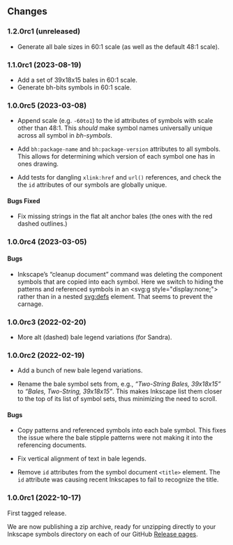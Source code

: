 ## Changes

### 1.2.0rc1 (unreleased)

- Generate all bale sizes in 60:1 scale (as well as the default 48:1 scale).

### 1.1.0rc1 (2023-08-19)

- Add a set of 39x18x15 bales in 60:1 scale.
- Generate bh-bits symbols in 60:1 scale.

### 1.0.0rc5 (2023-03-08)

- Append scale (e.g. `-60to1`) to the id attributes of symbols with
  scale other than 48:1. This *should* make symbol names universally unique
  across all symbol in *bh-symbols*.

- Add `bh:package-name` and `bh:package-version` attributes to all symbols.
  This allows for determining which version of each symbol one has in ones drawing.

- Add tests for dangling `xlink:href` and `url()` references, and check
  the the `id` attributes of our symbols are globally unique.

#### Bugs Fixed

- Fix missing strings in the flat alt anchor bales (the ones with the
  red dashed outlines.)

### 1.0.0rc4 (2023-03-05)

#### Bugs

- Inkscape’s “cleanup document” command was deleting the component symbols that
  are copied into each symbol.  Here we switch to hiding the patterns and referenced
  symbols in an <svg:g style="display:none;"> rather than in a nested <svg:defs>
  element. That seems to prevent the carnage.

### 1.0.0rc3 (2022-02-20)

- More alt (dashed) bale legend variations (for Sandra).

### 1.0.0rc2 (2022-02-19)

- Add a bunch of new bale legend variations.

- Rename the bale symbol sets from, e.g., *“Two-String Bales,
  39x18x15”* to *“Bales, Two-String, 39x18x15”*.  This makes Inkscape
  list them closer to the top of its list of symbol sets, thus
  minimizing the need to scroll.

#### Bugs

- Copy patterns and referenced symbols into each bale symbol. This
  fixes the issue where the bale stipple patterns were not making it
  into the referencing documents.

- Fix vertical alignment of text in bale legends.

- Remove `id` attributes from the symbol document `<title>` element.
  The `id` attribute was causing recent Inkscapes to fail to recognize the title.
  
### 1.0.0rc1 (2022-10-17)

First tagged release.

We are now publishing a zip archive, ready for unzipping
directly to your Inkscape symbols directory on each of
our GitHub [Release pages](https://github.com/barnhunt/bh-symbols/releases).
